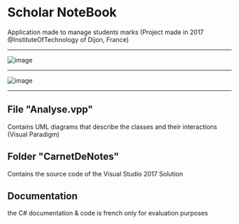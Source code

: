 # Scholar NoteBook
Application made to manage students marks (Project made in 2017 @InstituteOfTechnology of Dijon, France)

***

![image](https://user-images.githubusercontent.com/31795527/114315815-eb9a5f00-9b00-11eb-87ae-049b1190227a.png)

***

![image](https://user-images.githubusercontent.com/31795527/114315820-f1904000-9b00-11eb-821a-ce3eb54c8609.png)

***

## File "Analyse.vpp"
Contains UML diagrams that describe the classes and their interactions (Visual Paradigm)

## Folder "CarnetDeNotes"

Contains the source code of the Visual Studio 2017 Solution

## Documentation
the C# documentation & code is french only for evaluation purposes
